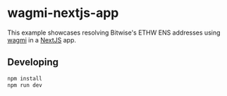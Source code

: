 # wagmi-nextjs-app

This example showcases resolving Bitwise's ETHW ENS addresses using [wagmi](https://wagmi.sh/) in a [NextJS](https://nextjs.org/) app.

## Developing

```bash
npm install
npm run dev
```
